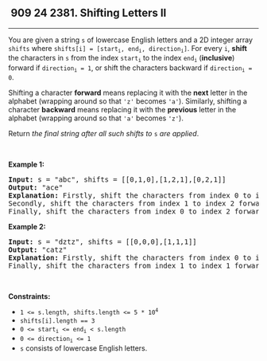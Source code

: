 <h2> 909 24
2381. Shifting Letters II</h2><hr><div><p>You are given a string <code>s</code> of lowercase English letters and a 2D integer array <code>shifts</code> where <code>shifts[i] = [start<sub>i</sub>, end<sub>i</sub>, direction<sub>i</sub>]</code>. For every <code>i</code>, <strong>shift</strong> the characters in <code>s</code> from the index <code>start<sub>i</sub></code> to the index <code>end<sub>i</sub></code> (<strong>inclusive</strong>) forward if <code>direction<sub>i</sub> = 1</code>, or shift the characters backward if <code>direction<sub>i</sub> = 0</code>.</p>

<p>Shifting a character <strong>forward</strong> means replacing it with the <strong>next</strong> letter in the alphabet (wrapping around so that <code>'z'</code> becomes <code>'a'</code>). Similarly, shifting a character <strong>backward</strong> means replacing it with the <strong>previous</strong> letter in the alphabet (wrapping around so that <code>'a'</code> becomes <code>'z'</code>).</p>

<p>Return <em>the final string after all such shifts to </em><code>s</code><em> are applied</em>.</p>

<p>&nbsp;</p>
<p><strong class="example">Example 1:</strong></p>

<pre><strong>Input:</strong> s = "abc", shifts = [[0,1,0],[1,2,1],[0,2,1]]
<strong>Output:</strong> "ace"
<strong>Explanation:</strong> Firstly, shift the characters from index 0 to index 1 backward. Now s = "zac".
Secondly, shift the characters from index 1 to index 2 forward. Now s = "zbd".
Finally, shift the characters from index 0 to index 2 forward. Now s = "ace".</pre>

<p><strong class="example">Example 2:</strong></p>

<pre><strong>Input:</strong> s = "dztz", shifts = [[0,0,0],[1,1,1]]
<strong>Output:</strong> "catz"
<strong>Explanation:</strong> Firstly, shift the characters from index 0 to index 0 backward. Now s = "cztz".
Finally, shift the characters from index 1 to index 1 forward. Now s = "catz".
</pre>

<p>&nbsp;</p>
<p><strong>Constraints:</strong></p>

<ul>
	<li><code>1 &lt;= s.length, shifts.length &lt;= 5 * 10<sup>4</sup></code></li>
	<li><code>shifts[i].length == 3</code></li>
	<li><code>0 &lt;= start<sub>i</sub> &lt;= end<sub>i</sub> &lt; s.length</code></li>
	<li><code>0 &lt;= direction<sub>i</sub> &lt;= 1</code></li>
	<li><code>s</code> consists of lowercase English letters.</li>
</ul>
</div>